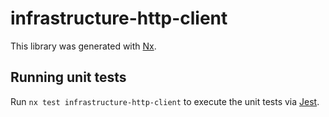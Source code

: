 # infrastructure-http-client

This library was generated with [Nx](https://nx.dev).

## Running unit tests

Run `nx test infrastructure-http-client` to execute the unit tests via [Jest](https://jestjs.io).

